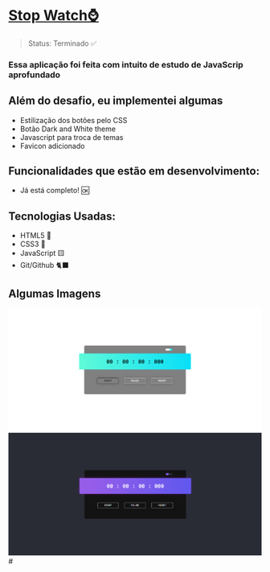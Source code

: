 <h1><a href="https://lnkd.in/d5jK-aau" target="_blank">Stop Watch⌚</a></h1>


> Status: Terminado ✅

### Essa aplicação foi feita com intuito de estudo de JavaScrip aprofundado


## Além do desafio, eu implementei algumas
+ Estilização dos botões pelo CSS
+ Botão Dark and White theme 
+ Javascript para troca de temas
+ Favicon adicionado

## Funcionalidades que estão em desenvolvimento: 
+ Já está completo! 🆗

## Tecnologias Usadas:

+ HTML5 🔶
+ CSS3 🔷
+ JavaScript 🟨
+ Git/Github 🐈‍⬛

## Algumas Imagens
<img src="./assets/img/Screenshot_2.png">
<img src="./assets/img/Screenshot_3.png">
#

